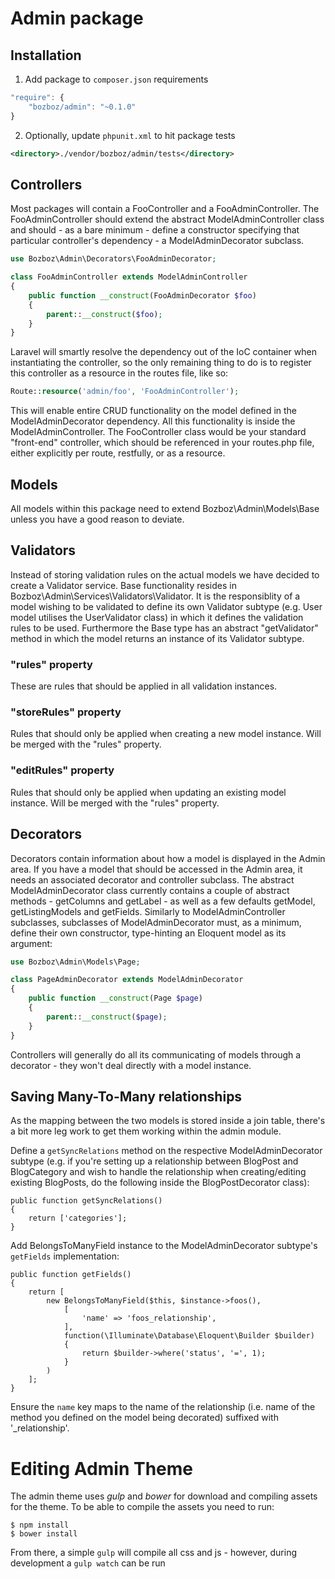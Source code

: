 # Admin package

## Installation

1. Add package to `composer.json` requirements

```js
"require": {
	"bozboz/admin": "~0.1.0"
}
```

2. Optionally, update `phpunit.xml` to hit package tests

```xml
<directory>./vendor/bozboz/admin/tests</directory>
```

## Controllers

Most packages will contain a FooController and a FooAdminController. The FooAdminController should extend the abstract ModelAdminController class and should - as a bare minimum - define a constructor specifying that particular controller's dependency - a ModelAdminDecorator subclass.

```php
use Bozboz\Admin\Decorators\FooAdminDecorator;

class FooAdminController extends ModelAdminController
{
    public function __construct(FooAdminDecorator $foo)
    {
        parent::__construct($foo);
    }
}
```

Laravel will smartly resolve the dependency out of the IoC container when instantiating the controller, so the only remaining thing to do is to register this controller as a resource in the routes file, like so:

```php
Route::resource('admin/foo', 'FooAdminController');
```

This will enable entire CRUD functionality on the model defined in the ModelAdminDecorator dependency. All this functionality is inside the ModelAdminController. The FooController class would be your standard "front-end" controller, which should be referenced in your routes.php file, either explicitly per route, restfully, or as a resource.

## Models

All models within this package need to extend Bozboz\Admin\Models\Base unless you have a good reason to deviate.

## Validators

Instead of storing validation rules on the actual models we have decided to create a Validator service. Base functionality resides in Bozboz\Admin\Services\Validators\Validator. It is the responsiblity of a model wishing to be validated to define its own Validator subtype (e.g. User model utilises the UserValidator class) in which it defines the validation rules to be used. Furthermore the Base type has an abstract "getValidator" method in which the model returns an instance of its Validator subtype.

### "rules" property

These are rules that should be applied in all validation instances.

### "storeRules" property

Rules that should only be applied when creating a new model instance. Will be merged with the "rules" property.

### "editRules" property

Rules that should only be applied when updating an existing model instance. Will be merged with the "rules" property.

## Decorators

Decorators contain information about how a model is displayed in the Admin area. If you have a model that should be accessed in the Admin area, it needs an associated decorator and controller subclass. The abstract ModelAdminDecorator class currently contains a couple of abstract methods - getColumns and getLabel - as well as a few defaults getModel, getListingModels and getFields. Similarly to ModelAdminController subclasses, subclasses of ModelAdminDecorator must, as a minimum, define their own constructor, type-hinting an Eloquent model as its argument:

```php
use Bozboz\Admin\Models\Page;

class PageAdminDecorator extends ModelAdminDecorator
{
    public function __construct(Page $page)
    {
        parent::__construct($page);
    }
}
```

Controllers will generally do all its communicating of models through a decorator - they won't deal directly with a model instance.

## Saving Many-To-Many relationships

As the mapping between the two models is stored inside a join table, there's a bit more leg work to get them working within the admin module.

Define a `getSyncRelations` method on the respective ModelAdminDecorator subtype (e.g. if you're setting up a relationship between BlogPost and BlogCategory and wish to handle the relationship when creating/editing existing BlogPosts, do the following inside the BlogPostDecorator class):

```
public function getSyncRelations()
{
    return ['categories'];
}
```

Add BelongsToManyField instance to the ModelAdminDecorator subtype's `getFields` implementation:

```
public function getFields()
{
    return [
        new BelongsToManyField($this, $instance->foos(),
            [
                'name' => 'foos_relationship',
            ],
            function(\Illuminate\Database\Eloquent\Builder $builder)
            {
                return $builder->where('status', '=', 1);
            }
        )
    ];
}
```

Ensure the `name` key maps to the name of the relationship (i.e. name of the method you defined on the model being decorated) suffixed with '_relationship'.


# Editing Admin Theme

The admin theme uses *gulp* and *bower* for download and compiling assets for the theme. To be able to compile the assets you need to run:

```
$ npm install
$ bower install
```

From there, a simple `gulp` will compile all css and js - however, during development a `gulp watch` can be run

